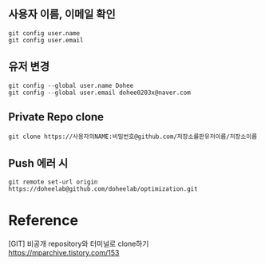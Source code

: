 ## 사용자 이름, 이메일 확인

```
git config user.name
git config user.email
```

## 유저 변경

```
git config --global user.name Dohee
git config --global user.email dohee0203x@naver.com
```

## Private Repo clone

```
git clone https://사용자의NAME:비밀번호@github.com/저장소를판유저이름/저장소이름 
```

## Push 에러 시 

```
git remote set-url origin https://doheelab@github.com/doheelab/optimization.git
```

# Reference

[GIT] 비공개 repository와 터미널로 clone하기 https://mparchive.tistory.com/153

